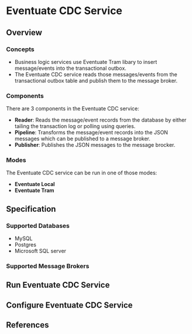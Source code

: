 # Eventuate CDC Service

## Overview
### Concepts
- Business logic services use Eventuate Tram libary to insert message/events into the transactional outbox.
- The Eventuate CDC service reads those messages/events from the transactional outbox table and publish them to the message broker.

### Components
There are 3 components in the Eventuate CDC service:
- **Reader**: Reads the message/event records from the database by either tailing the transaction log or polling using queries.
- **Pipeline**: Transforms the message/event records into the JSON messages which can be published to a message broker.
- **Publisher**: Publishes the JSON messages to the message brocker.

### Modes
The Eventuate CDC service can be run in one of those modes:
- **Eventuate Local**
- **Eventuate Tram**


## Specification
### Supported Databases
- MySQL
- Postgres
- Microsoft SQL server

### Supported Message Brokers

## Run Eventuate CDC Service

## Configure Eventuate CDC Service

## References
